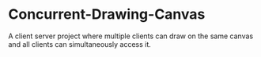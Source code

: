 # Concurrent-Drawing-Canvas
A client server project where multiple clients can draw on the same canvas and all clients can simultaneously access it.
